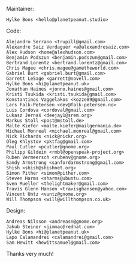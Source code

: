 Maintainer:

	Hylke Bons <hello@planetpeanut.studio>

Code:

	Alejandro Serrano <trupill@gmail.com>
	Alexandre Saiz Verdaguer <a@alexandresaiz.com>
	Alex Hudson <home@alexhudson.com>
	Benjamin Podszun <benjamin.podszun@gmail.com>
	Bertrand Lorentz <bertrand.lorentz@gmail.com>
	Chris Magee <chris.magee@gametheworld.com>
	Gabriel Burt <gabriel.burt@gmail.com>
	Garrett LeSage <garrett@novell.com>
	Hylke Bons <hi@planetpeanut.uk>
	Jonathan Haines <jonno.haines@gmail.com>
	Kristi Tsukida <kristi.tsukida@gmail.com>
	Konstantinos Vaggelakos <kozze89@gmail.com>
	Lars Falk-Petersen <dev@falk-petersen.no>
	Luis Cordova <cordoval@gmail.com>
	Łukasz Jernaś <deejay1@srem.org>
	Markus Stoll <post@mstoll.de>
	Malte Kiefer <malte.kiefer@mailgermania.de>
	Michael Monreal <michael.monreal@gmail.com>
	Nick Richards <nick@nickr.org>
	Oleg Khlystov <pktfag@gmail.com>
	Paul Cutler <pcutler@gnome.org>
	Philipp Gildein <rmbl@openspeak-project.org>
	Ruben Vermeersch <rubenv@gnome.org>
	Sandy Armstrong <sanfordarmstrong@gmail.com>
	Shish <shish@shishnet.org>
	Simon Pither <simon@pither.com>
	Steven Harms <sharms@ubuntu.com>
	Sven Mueller <thelightmaker@gmail.com>
	Travis Glenn Hansen <travisghansen@yahoo.com>
	Vincent Untz <vuntz@gnome.org>
	Will Thompson <will@willthompson.co.uk>
		
Design:

	Andreas Nilsson <andreasn@gnome.org>
	Jakub Steiner <jimmac@redhat.com>
	Hylke Bons <hi@planetpeanut.uk>
	Lapo Calamandrei <calamandrei@gmail.com>
	Sam Hewitt <hewittsamuel@gmail.com>

Thanks very much!

